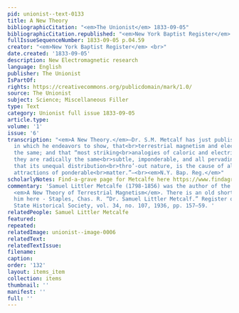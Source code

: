 ```yaml
---
pid: unionist--text-0133
title: A New Theory
bibliographicCitation: "<em>The Unionist</em> 1833-09-05"
bibliographicCitation.republished: "<em>New York Baptist Register</em> (not yet researched)<br>"
fullIssueSequenceNumber: 1833-09-05 p.04.59
creator: "<em>New York Baptist Register</em> <br>"
date.created: '1833-09-05'
description: New Electromagnetic research
language: English
publisher: The Unionist
IsPartOf: 
rights: https://creativecommons.org/publicdomain/mark/1.0/
source: The Unionist
subject: Science; Miscellaneous Filler
type: Text
category: Unionist full issue 1833-09-05
article.type: 
volume: '1'
issue: '6'
transcription: "<em>A New Theory.</em>—Dr. S.M. Metcalf has just published a work
  in which he endeavors to show, that<br>terrestrial magnetism and electricity are
  the same; and that “most striking<br>analogies of caloric and electricity shew that
  they are radically the same<br>subtle, imponderable, and all pervading element;
  that its unequal distribution<br>thro’-out nature, is the cause of all the various
  attractions of ponderable<br>matter.”—<br><em>N.Y. Bap. Reg.</em>"
scholarlyNotes: Find-a-grave page for Metcalfe here https://www.findagrave.com/memorial/30068747/samuel-l-metcalfe?_gl=1*1s6bsl9*_ga*MTUyMjQxNDg5NS4xNjU5NTYyOTE2*_ga_B2YGR3SSMB*NDE3NjUyZjMtMTQ5NC00YzNmLThkZTUtOTUzMjNmNTk0OGE1LjcuMS4xNjc4OTE2NTgwLjQxLjAuMA..*_ga_4QT8FMEX30*MTY3ODkxNjM2Ni42LjEuMTY3ODkxNjU4MS40MC4wLjA.
commentary: 'Samuel Littler Metcalfe (1798-1856) was the author of the 1833 volume
  <em>A New Theory of Terrestrial Magnetism</em>. There is an old short article about
  him here - Staples, Chas. R. “Dr. Samuel Littler Metcalf.” Register of Kentucky
  State Historical Society, vol. 34, no. 107, 1936, pp. 157–59. '
relatedPeople: Samuel Littler Metcalfe
featured: 
repeated: 
relatedImage: unionist--image-0006
relatedText: 
relatedTextIssue: 
filename: 
caption: 
order: '132'
layout: items_item
collection: items
thumbnail: ''
manifest: ''
full: ''
---
```

